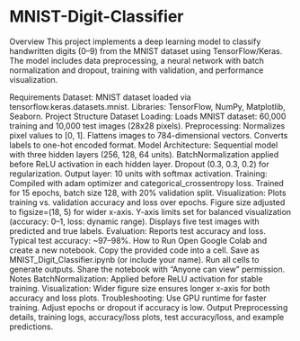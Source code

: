 # MNIST-Digit-Classifier

Overview
This project implements a deep learning model to classify handwritten digits (0–9) from the MNIST dataset using TensorFlow/Keras. The model includes data preprocessing, a neural network with batch normalization and dropout, training with validation, and performance visualization.

Requirements
Dataset: MNIST dataset loaded via tensorflow.keras.datasets.mnist.
Libraries: TensorFlow, NumPy, Matplotlib, Seaborn.
Project Structure
Dataset Loading:
Loads MNIST dataset: 60,000 training and 10,000 test images (28x28 pixels).
Preprocessing:
Normalizes pixel values to [0, 1].
Flattens images to 784-dimensional vectors.
Converts labels to one-hot encoded format.
Model Architecture:
Sequential model with three hidden layers (256, 128, 64 units).
BatchNormalization applied before ReLU activation in each hidden layer.
Dropout (0.3, 0.3, 0.2) for regularization.
Output layer: 10 units with softmax activation.
Training:
Compiled with adam optimizer and categorical_crossentropy loss.
Trained for 15 epochs, batch size 128, with 20% validation split.
Visualization:
Plots training vs. validation accuracy and loss over epochs.
Figure size adjusted to figsize=(18, 5) for wider x-axis.
Y-axis limits set for balanced visualization (accuracy: 0–1, loss: dynamic range).
Displays five test images with predicted and true labels.
Evaluation:
Reports test accuracy and loss.
Typical test accuracy: ~97–98%.
How to Run
Open Google Colab and create a new notebook.
Copy the provided code into a cell.
Save as MNIST_Digit_Classifier.ipynb (or include your name).
Run all cells to generate outputs.
Share the notebook with “Anyone can view” permission.
Notes
BatchNormalization: Applied before ReLU activation for stable training.
Visualization: Wider figure size ensures longer x-axis for both accuracy and loss plots.
Troubleshooting: Use GPU runtime for faster training. Adjust epochs or dropout if accuracy is low.
Output
Preprocessing details, training logs, accuracy/loss plots, test accuracy/loss, and example predictions.

